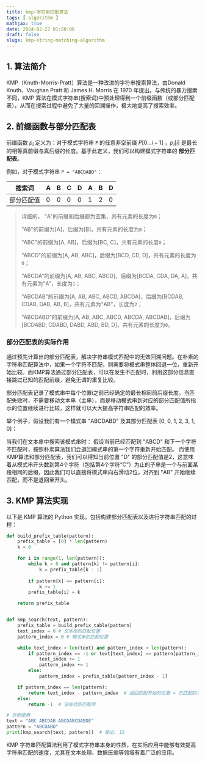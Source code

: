 ```yaml
---
title: kmp-字符串匹配算法
tags: [ algorithm ]
mathjax: true
date: 2024-02-27 01:50:06
draft: false
slugs: kmp-string-matching-algorithm
---
```


## 1. 算法简介

KMP（Knuth-Morris-Pratt）算法是一种改进的字符串搜索算法，由Donald Knuth、Vaughan Pratt 和 James H. Morris 在 1970 年提出。与传统的暴力搜索不同，KMP 算法在模式字符串(搜索词)中预处理得到一个前缀函数（或部分匹配表），从而在搜索过程中避免了大量的回溯操作，极大地提高了搜索效率。

## 2. 前缀函数与部分匹配表

前缀函数 $p_i$ 定义为：对于模式字符串 `P` 的任意非空前缀 $P[0...i-1]$
 ，$p_i[i]$ 是最长的相等真前缀与真后缀的长度。基于此定义，我们可以构建模式字符串的 **部分匹配表**。

例如，对于模式字符串 `P = "ABCDABD"`：

| 搜索词     | A   | B   | C   | D   | A   | B   | D   |
| ---------- | --- | --- | --- | --- | --- | --- | --- |
| 部分匹配值 | 0   | 0   | 0   | 0   | 1   | 2   | 0   |

> 详细的，
> "A"的前缀和后缀都为空集，共有元素的长度为`0`；
>
> "AB"的前缀为[A]，后缀为[B]，共有元素的长度为`0`；
>
> "ABC"的前缀为[A, AB]，后缀为[BC, C]，共有元素的长度`0`；
>
> "ABCD"的前缀为[A, AB, ABC]，后缀为[BCD, CD, D]，共有元素的长度为`0`；
>
> "ABCDA"的前缀为[A, AB, ABC, ABCD]，后缀为[BCDA, CDA, DA, A]，共有元素为"A"，长度为`1`；
>
> "ABCDAB"的前缀为[A, AB, ABC, ABCD, ABCDA]，后缀为[BCDAB, CDAB, DAB, AB, B]，共有元素为"AB"，长度为`2`；
>
> "ABCDABD"的前缀为[A, AB, ABC, ABCD, ABCDA, ABCDAB]，后缀为[BCDABD, CDABD, DABD, ABD, BD, D]，共有元素的长度为`0`。
>

### 部分匹配表的实际作用

通过预先计算出的部分匹配表，解决字符串模式匹配中的无效回溯问题。在朴素的字符串匹配算法中，如果一个字符不匹配，则需要将模式串整体回退一位，重新开始比较。而KMP算法通过部分匹配表，可以在发生不匹配时，利用这部分信息直接跳过已知的匹配前缀，避免无谓的重复比较。

部分匹配表记录了模式串中每个位置i之前已经确定的最长相同前后缀长度。当匹配失败时，不需要移动文本串（主串），而是移动模式串到对应的部分匹配值所指示的位置继续进行比较，这样就可以大大提高字符串匹配的效率。

举个例子，假设我们有一个模式串 "ABCDABD" 及其部分匹配表 [0, 0, 1, 2, 3, 1, 0]：

当我们在文本串中搜索该模式串时：
假设当前已经匹配到 "ABCD" 和下一个字符不匹配时，按照朴素算法我们会退回模式串的第一个字符重新开始匹配。
而使用KMP算法和部分匹配表，我们可以得知当前位置 "D" 的部分匹配值是2，这意味着从模式串开头数到第4个字符（包括第4个字符“C”）为止的子串是一个与前面某段相同的后缀，因此我们可以直接将模式串向右滑动2位，对齐到 "AB" 开始继续匹配，而不是退回至开头。

## 3. KMP 算法实现

以下是 KMP 算法的 Python 实现，包括构建部分匹配表以及进行字符串匹配的过程：

```python
def build_prefix_table(pattern):
    prefix_table = [0] * len(pattern)
    k = 0

    for i in range(1, len(pattern)):
        while k > 0 and pattern[k] != pattern[i]:
            k = prefix_table[k - 1]
        
        if pattern[k] == pattern[i]:
            k += 1
        prefix_table[i] = k

    return prefix_table


def kmp_search(text, pattern):
    prefix_table = build_prefix_table(pattern)
    text_index = 0 # 文本串的匹配位置
    pattern_index = 0 # 模式串的匹配位置

    while text_index < len(text) and pattern_index < len(pattern):
        if pattern_index == -1 or text[text_index] == pattern[pattern_index]:
            text_index += 1
            pattern_index += 1
        else:
            pattern_index = prefix_table[pattern_index - 1]

    if pattern_index == len(pattern):
        return text_index - pattern_index  # 返回匹配开始的位置 = 已匹配的字符个数 - 已匹配的字符个数的对应的部分匹配值
    else:
        return -1  # 没有找到匹配项

# 示例使用
text = "ABC ABCDAB ABCDABCDABDE"
pattern = "ABCDABD"
print(kmp_search(text, pattern))  # 输出: 15
```

KMP 字符串匹配算法利用了模式字符串本身的性质，在实际应用中能够有效提高字符串匹配的速度，尤其在文本处理、数据压缩等领域有着广泛的应用。